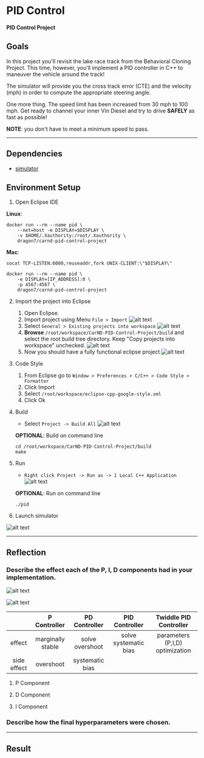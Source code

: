 # **PID Control**

[//]: # (Image References)

[image1]: ./images/import.jpg "import"
[image2]: ./images/existing_project.jpg "existing project"
[image3]: ./images/select_project.png "select project"
[image4]: ./images/final.png "final"
[image5]: ./images/build_all.png "build all"
[image6]: ./images/run_as.png "run as"
[image7]: ./images/simulator.png "simulator"
[image8]: ./images/pid.png "PID"
[image9]: ./images/effect.png "effect"

**PID Control Project**

## Goals
In this project you'll revisit the lake race track from the Behavioral Cloning Project. This time, however, you'll implement a PID controller in C++ to maneuver the vehicle around the track!

The simulator will provide you the cross track error (CTE) and the velocity (mph) in order to compute the appropriate steering angle.

One more thing. The speed limit has been increased from 30 mph to 100 mph. Get ready to channel your inner Vin Diesel and try to drive __SAFELY__ as fast as possible! 

__NOTE__: you don't have to meet a minimum speed to pass.

---
## Dependencies

* [simulator](https://github.com/udacity/self-driving-car-sim/releases)

## Environment Setup

1. Open Eclipse IDE

__Linux__:
```
docker run --rm --name pid \
    --net=host -e DISPLAY=$DISPLAY \
    -v $HOME/.Xauthority:/root/.Xauthority \
    dragon7/carnd-pid-control-project
```

__Mac__:
```
socat TCP-LISTEN:6000,reuseaddr,fork UNIX-CLIENT:\"$DISPLAY\"

docker run --rm --name pid \
    -e DISPLAY=[IP_ADDRESS]:0 \
    -p 4567:4567 \
    dragon7/carnd-pid-control-project
```

2. Import the project into Eclipse

    1. Open Eclipse.
    2. Import project using Menu `File > Import`
    ![alt text][image1]
    3. Select `General > Existing projects into workspace`
    ![alt text][image2]
    4. **Browse** `/root/workspace/CarND-PID-Control-Project/build` and select the root build tree directory. Keep "Copy projects into workspace" unchecked.
    ![alt text][image3]
    5. Now you should have a fully functional eclipse project
    ![alt text][image4]

3. Code Style

    1. From Eclipse go to `Window > Preferences > C/C++ > Code Style > Formatter`
    2. Click Import
    3. Select `/root/workspace/eclipse-cpp-google-style.xml`
    4. Click Ok

4. Build

    * Select `Project -> Build All`
    ![alt text][image5]

    __OPTIONAL__: Build on command line
    ```
    cd /root/workspace/CarND-PID-Control-Project/build
    make
    ```

5. Run

    * `Right click Project -> Run as -> 1 Local C++ Application`
    ![alt text][image6]

    __OPTIONAL__: Run on command line
    
    `./pid`


6. Launch simulator

![alt text][image7]

---
## Reflection

### Describe the effect each of the P, I, D components had in your implementation.

![alt text][image8]

![alt text][image9]

|              | P Controller               | PD Controller            | PID Controller         | Twiddle PID Controller          |
|:------------:|:--------------------------:|:------------------------:|:----------------------:|:-------------------------------:|
| effect       | marginally stable          | solve overshoot          | solve systematic bias  | parameters (P,I,D) optimization |
| side effect  | overshoot                  | systematic bias          |                        |                                 |

1. P Component

2. D Component

3. I Component

### Describe how the final hyperparameters were chosen.



---
## Result


